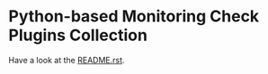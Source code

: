 # Python-based Monitoring Check Plugins Collection

Have a look at the [README.rst](https://git.linuxfabrik.ch/linuxfabrik/monitoring-plugins/-/tree/master).